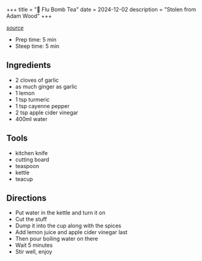 +++
title = "🍚 Flu Bomb Tea"
date = 2024-12-02
description = "Stolen from Adam Wood"
+++

[*source*](https://www.youtube.com/watch?v=9sdwrEGA7j0&t=938s)

- Prep time: 5 min
- Steep time: 5 min

## Ingredients

- 2 cloves of garlic
- as much ginger as garlic
- 1 lemon
- 1 tsp turmeric
- 1 tsp cayenne pepper
- 2 tsp apple cider vinegar
- 400ml water

## Tools

- kitchen knife
- cutting board
- teaspoon
- kettle
- teacup

## Directions

- Put water in the kettle and turn it on
- Cut the stuff
- Dump it into the cup along with the spices
- Add lemon juice and apple cider vinegar last
- Then pour boiling water on there
- Wait 5 minutes
- Stir well, enjoy
